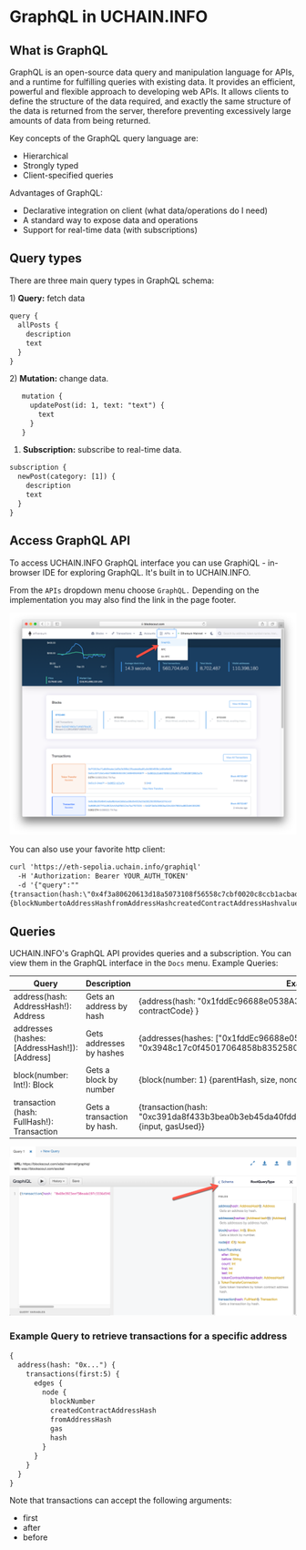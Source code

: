 # GraphQL in UCHAIN.INFO

## **What is GraphQL**

GraphQL is an open-source data query and manipulation language for APIs, and a runtime for fulfilling queries with existing data. It provides an efficient, powerful and flexible approach to developing web APIs. It allows clients to define the structure of the data required, and exactly the same structure of the data is returned from the server, therefore preventing excessively large amounts of data from being returned.

Key concepts of the GraphQL query language are:

* Hierarchical
* Strongly typed
* Client-specified queries

Advantages of GraphQL:

* Declarative integration on client (what data/operations do I need)
* A standard way to expose data and operations
* Support for real-time data (with subscriptions)

## **Query types**

There are three main query types in GraphQL schema:

1\) **Query:** fetch data

```
query {
  allPosts {
    description
    text
  }
}
```

2\) **Mutation:** change data.

```
   mutation {
     updatePost(id: 1, text: "text") {
       text
     }
   }
```

1. **Subscription:**  subscribe to real-time data.

```
subscription {
  newPost(category: [1]) {
    description
    text
  }
}
```

## **Access GraphQL API**

To access UCHAIN.INFO GraphQL interface you can use GraphiQL - in-browser IDE for exploring GraphQL. It's built in to UCHAIN.INFO.

From the `APIs` dropdown menu choose `GraphQL.` Depending on the implementation you may also find the link in the page footer.

![Access GraphQL from the top menu](../../.gitbook/assets/graphql.png)

You can also use your favorite http client:

```
curl 'https://eth-sepolia.uchain.info/graphiql'
  -H 'Authorization: Bearer YOUR_AUTH_TOKEN'
  -d '{"query":""{transaction(hash:\"0x4f3a80620613d18a5073108f56558c7cbf0020c8ccb1acbad2c1f1fe3714e5ce\"){blockNumbertoAddressHashfromAddressHashcreatedContractAddressHashvaluestatusnoncehasherrorgasgasPricegasUsedcumulativeGasUsedidindexinputrsv}}""}'
```

## **Queries**

UCHAIN.INFO's GraphQL API provides queries and a subscription. You can view them in the GraphQL interface in the `Docs` menu. Example Queries:

| Query                                           | Description                 | Example                                                                                                                                   |
| ----------------------------------------------- | --------------------------- | ----------------------------------------------------------------------------------------------------------------------------------------- |
| address(hash: AddressHash!):  Address           | Gets an address by hash     | {address(hash: "0x1fddEc96688e0538A316C64dcFd211c491ECf0d8") {hash, contractCode} }                                                       |
| addresses (hashes: \[AddressHash!]): \[Address] | Gets addresses by hashes    | {addresses(hashes: \["0x1fddEc96688e0538A316C64dcFd211c491ECf0d8",  "0x3948c17c0f45017064858b8352580267a85a762c"]) {hash, contractCode} } |
| block(number: Int!): Block                      | Gets a block by number      | {block(number: 1) {parentHash, size, nonce\}}                                                                                             |
| transaction (hash: FullHash!): Transaction      | Gets a transaction by hash. | {transaction(hash: "0xc391da8f433b3bea0b3eb45da40fdd194c7a0e07d1b5ad656bf98940f80a6cf6") {input, gasUsed\}}                               |

![Queries schema can be found by clicking on the Docs tab ](../../.gitbook/assets/Graphi.png)

### Example Query to retrieve transactions for a specific address

```
{
  address(hash: "0x...") {
    transactions(first:5) {
      edges {
        node {
          blockNumber
          createdContractAddressHash
          fromAddressHash
          gas
          hash
        }
      }
    }
  }
}
```

Note that transactions can accept the following arguments:

* first
* after
* before





